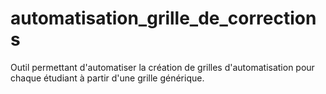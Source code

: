 # automatisation_grille_de_corrections
Outil permettant d'automatiser la création de grilles d'automatisation pour chaque étudiant à partir d'une grille générique.
